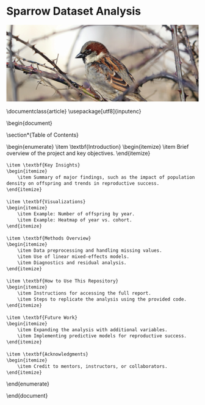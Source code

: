 # Sparrow Dataset Analysis

![](images/song_sparrow_1.jpg)

\documentclass{article}
\usepackage[utf8]{inputenc}

\begin{document}

\section*{Table of Contents}

\begin{enumerate}
    \item \textbf{Introduction}
    \begin{itemize}
        \item Brief overview of the project and key objectives.
    \end{itemize}

    \item \textbf{Key Insights}
    \begin{itemize}
        \item Summary of major findings, such as the impact of population density on offspring and trends in reproductive success.
    \end{itemize}

    \item \textbf{Visualizations}
    \begin{itemize}
        \item Example: Number of offspring by year.
        \item Example: Heatmap of year vs. cohort.
    \end{itemize}

    \item \textbf{Methods Overview}
    \begin{itemize}
        \item Data preprocessing and handling missing values.
        \item Use of linear mixed-effects models.
        \item Diagnostics and residual analysis.
    \end{itemize}

    \item \textbf{How to Use This Repository}
    \begin{itemize}
        \item Instructions for accessing the full report.
        \item Steps to replicate the analysis using the provided code.
    \end{itemize}

    \item \textbf{Future Work}
    \begin{itemize}
        \item Expanding the analysis with additional variables.
        \item Implementing predictive models for reproductive success.
    \end{itemize}

    \item \textbf{Acknowledgments}
    \begin{itemize}
        \item Credit to mentors, instructors, or collaborators.
    \end{itemize}
\end{enumerate}

\end{document}

